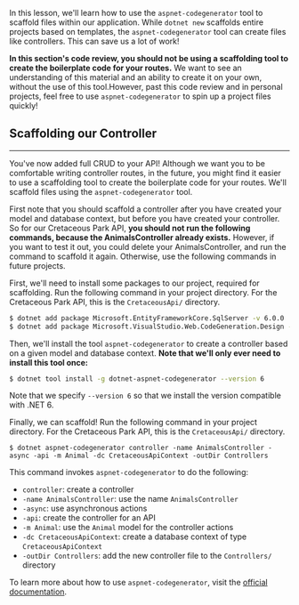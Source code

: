 In this lesson, we'll learn how to use the `aspnet-codegenerator` tool to scaffold files within our application. While `dotnet new` scaffolds entire projects based on templates, the `aspnet-codegenerator` tool can create files like controllers. This can save us a lot of work!

**In this section's code review, you should not be using a scaffolding tool to create the boilerplate code for your routes.** We want to see an understanding of this material and an ability to create it on your own, without the use of this tool.However, past this code review and in personal projects, feel free to use `aspnet-codegenerator` to spin up a project files quickly!

## Scaffolding our Controller
---

You've now added full CRUD to your API! Although we want you to be comfortable writing controller routes, in the future, you might find it easier to use a scaffolding tool to create the boilerplate code for your routes. We'll scaffold files using the `aspnet-codegenerator` tool. 

First note that you should scaffold a controller after you have created your model and database context, but before you have created your controller. So for our Cretaceous Park API, **you should not run the following commands, because the AnimalsController already exists.** However, if you want to test it out, you could delete your AnimalsController, and run the command to scaffold it again. Otherwise, use the following commands in future projects.

First, we'll need to install some packages to our project, required for scaffolding. Run the following command in your project directory. For the Cretaceous Park API, this is the `CretaceousApi/` directory.

```bash
$ dotnet add package Microsoft.EntityFrameworkCore.SqlServer -v 6.0.0
$ dotnet add package Microsoft.VisualStudio.Web.CodeGeneration.Design -v 6.0.0
```

Then, we'll install the tool `aspnet-codegenerator` to create a controller based on a given model and database context. **Note that we'll only ever need to install this tool once:**

```bash
$ dotnet tool install -g dotnet-aspnet-codegenerator --version 6
``` 

Note that we specify `--version 6` so that we install the version compatible with .NET 6.

Finally, we can scaffold! Run the following command in your project directory. For the Cretaceous Park API, this is the `CretaceousApi/` directory.

```
$ dotnet aspnet-codegenerator controller -name AnimalsController -async -api -m Animal -dc CretaceousApiContext -outDir Controllers
```

This command invokes `aspnet-codegenerator` to do the following:

* `controller`: create a controller
* `-name AnimalsController`: use the name `AnimalsController`
* `-async`: use asynchronous actions
* `-api`: create the controller for an API
* `-m Animal`: use the `Animal` model for the controller actions
* `-dc CretaceousApiContext`: create a database context of type `CretaceousApiContext`
* `-outDir Controllers`: add the new controller file to the `Controllers/` directory

To learn more about how to use `aspnet-codegenerator`, visit the [official documentation](https://learn.microsoft.com/en-us/aspnet/core/fundamentals/tools/dotnet-aspnet-codegenerator?view=aspnetcore-6.0).